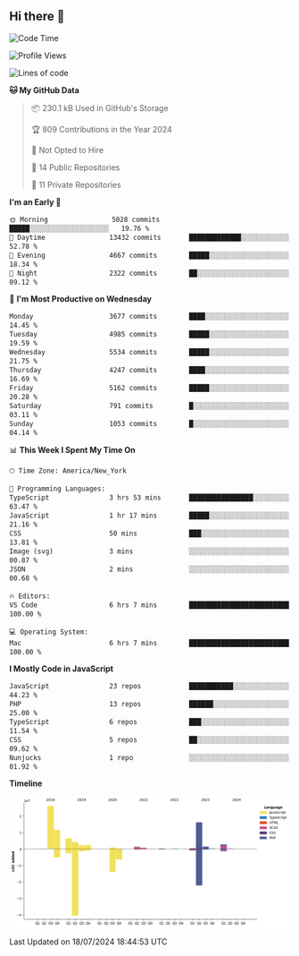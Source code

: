 ## Hi there 👋

<!--START_SECTION:waka-->
![Code Time](http://img.shields.io/badge/Code%20Time-254%20hrs%2033%20mins-blue)

![Profile Views](http://img.shields.io/badge/Profile%20Views-6-blue)

![Lines of code](https://img.shields.io/badge/From%20Hello%20World%20I%27ve%20Written-77.2%20million%20lines%20of%20code-blue)

**🐱 My GitHub Data** 

> 📦 230.1 kB Used in GitHub's Storage 
 > 
> 🏆 809 Contributions in the Year 2024
 > 
> 🚫 Not Opted to Hire
 > 
> 📜 14 Public Repositories 
 > 
> 🔑 11 Private Repositories 
 > 
**I'm an Early 🐤** 

```text
🌞 Morning                5028 commits        █████░░░░░░░░░░░░░░░░░░░░   19.76 % 
🌆 Daytime                13432 commits       █████████████░░░░░░░░░░░░   52.78 % 
🌃 Evening                4667 commits        █████░░░░░░░░░░░░░░░░░░░░   18.34 % 
🌙 Night                  2322 commits        ██░░░░░░░░░░░░░░░░░░░░░░░   09.12 % 
```
📅 **I'm Most Productive on Wednesday** 

```text
Monday                   3677 commits        ████░░░░░░░░░░░░░░░░░░░░░   14.45 % 
Tuesday                  4985 commits        █████░░░░░░░░░░░░░░░░░░░░   19.59 % 
Wednesday                5534 commits        █████░░░░░░░░░░░░░░░░░░░░   21.75 % 
Thursday                 4247 commits        ████░░░░░░░░░░░░░░░░░░░░░   16.69 % 
Friday                   5162 commits        █████░░░░░░░░░░░░░░░░░░░░   20.28 % 
Saturday                 791 commits         █░░░░░░░░░░░░░░░░░░░░░░░░   03.11 % 
Sunday                   1053 commits        █░░░░░░░░░░░░░░░░░░░░░░░░   04.14 % 
```


📊 **This Week I Spent My Time On** 

```text
🕑︎ Time Zone: America/New_York

💬 Programming Languages: 
TypeScript               3 hrs 53 mins       ████████████████░░░░░░░░░   63.47 % 
JavaScript               1 hr 17 mins        █████░░░░░░░░░░░░░░░░░░░░   21.16 % 
CSS                      50 mins             ███░░░░░░░░░░░░░░░░░░░░░░   13.81 % 
Image (svg)              3 mins              ░░░░░░░░░░░░░░░░░░░░░░░░░   00.87 % 
JSON                     2 mins              ░░░░░░░░░░░░░░░░░░░░░░░░░   00.68 % 

🔥 Editors: 
VS Code                  6 hrs 7 mins        █████████████████████████   100.00 % 

💻 Operating System: 
Mac                      6 hrs 7 mins        █████████████████████████   100.00 % 
```

**I Mostly Code in JavaScript** 

```text
JavaScript               23 repos            ███████████░░░░░░░░░░░░░░   44.23 % 
PHP                      13 repos            ██████░░░░░░░░░░░░░░░░░░░   25.00 % 
TypeScript               6 repos             ███░░░░░░░░░░░░░░░░░░░░░░   11.54 % 
CSS                      5 repos             ██░░░░░░░░░░░░░░░░░░░░░░░   09.62 % 
Nunjucks                 1 repo              ░░░░░░░░░░░░░░░░░░░░░░░░░   01.92 % 
```



**Timeline**

![Lines of Code chart](https://raw.githubusercontent.com/wilbertcaba/wilbertcaba/main/assets/bar_graph.png)


 Last Updated on 18/07/2024 18:44:53 UTC
<!--END_SECTION:waka-->

<!--
**wilbertcaba/wilbertcaba** is a ✨ _special_ ✨ repository because its `README.md` (this file) appears on your GitHub profile.

Here are some ideas to get you started:

- 🔭 I’m currently working on ...
- 🌱 I’m currently learning ...
- 👯 I’m looking to collaborate on ...
- 🤔 I’m looking for help with ...
- 💬 Ask me about ...
- 📫 How to reach me: ...
- 😄 Pronouns: ...
- ⚡ Fun fact: ...
-->

